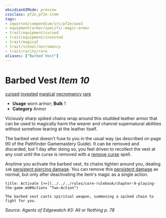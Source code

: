 ```yaml
---
obsidianUIMode: preview
cssclass: pf2e,pf2e-item
tags:
- imported/compendium/src/pf2e/aoe3
- equipment/armor/specific-magic-armor 
- trait/equipment/cursed
- trait/equipment/invested
- trait/magical
- trait/school/necromancy
- trait/rarity/rare
aliases: ["Barbed Vest"]
---
```

# Barbed Vest *Item 10*  
[cursed](cursed-gmg.md)  [invested](invested.md)  [magical](magical.md)  [necromancy](necromancy.md)  [rare](rare.md)  

- **Usage** worn armor; **Bulk** 1
- **Category** Armor

Viciously sharp spiked chains wrap around this studded leather armor that can be used to magically harm the wearer and channel supernatural abilities without somehow tearing at the leather itself.

The barbed vest doesn't fuse to you in the usual way (as described on page 90 of the Pathfinder Gamemastery Guide). It can be removed and discarded, but 1 day after doing so, you feel driven to recollect the vest at any cost until the curse is removed with a [remove curse](../../spells/remove-curse.md) spell.

Anytime you activate the barbed vest, its chains tighten around you, dealing `1d6` [persistent piercing damage](conditions.md#Persistent%20Damage). You can remove this [persistent damage](conditions.md#Persistent%20Damage) as normal, but only after deactivating the item's magic as a single action.

```ad-embed-ability
title: Activate [>>](../../../rules/core-rulebook/chapter-9-playing-the-game.md#Actions "Two-Action")

The barbed vest casts spiritual weapon, summoning a spiked chain to fight for you.
```

*Source: Agents of Edgewatch #3: All or Nothing p. 78*
